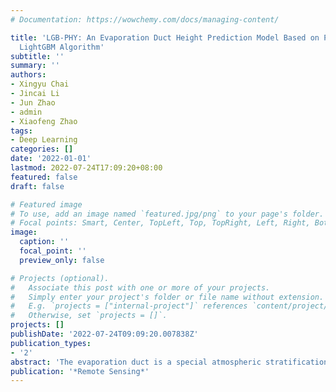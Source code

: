 ```yaml
---
# Documentation: https://wowchemy.com/docs/managing-content/

title: 'LGB-PHY: An Evaporation Duct Height Prediction Model Based on Physically Constrained
  LightGBM Algorithm'
subtitle: ''
summary: ''
authors:
- Xingyu Chai
- Jincai Li
- Jun Zhao
- admin
- Xiaofeng Zhao
tags:
- Deep Learning
categories: []
date: '2022-01-01'
lastmod: 2022-07-24T17:09:20+08:00
featured: false
draft: false

# Featured image
# To use, add an image named `featured.jpg/png` to your page's folder.
# Focal points: Smart, Center, TopLeft, Top, TopRight, Left, Right, BottomLeft, Bottom, BottomRight.
image:
  caption: ''
  focal_point: ''
  preview_only: false

# Projects (optional).
#   Associate this post with one or more of your projects.
#   Simply enter your project's folder or file name without extension.
#   E.g. `projects = ["internal-project"]` references `content/project/deep-learning/index.md`.
#   Otherwise, set `projects = []`.
projects: []
publishDate: '2022-07-24T09:09:20.007838Z'
publication_types:
- '2'
abstract: 'The evaporation duct is a special atmospheric stratification that significantly influences the propagation path of electromagnetic waves at sea, and hence, it is crucial for the stability of the radio communication systems. Affected by physical parameters that are not universal, traditional evaporation duct theoretical models often have limited accuracy and poor generalization ability, e.g., the remote sensing method is limited by the inversion algorithm. The accuracy, generalization ability and scientific interpretability of the existing pure data-driven evaporation duct height prediction models still need to be improved. To address these issues, in this paper, we use the voyage observation data and propose the physically constrained LightGBM evaporation duct height prediction model (LGB-PHY). The proposed model integrates the Babin–Young–Carton (BYC) physical model into a custom loss function. Compared with the eXtreme Gradient Boosting (XGB) model, the LGB-PHY based on a 5-day voyage data set of the South China Sea provides significant improvement where the RMSE index is reduced by 68%, while the SCC index is improved by 6.5%. We further carried out a cross-comparison experiment of regional generalization and show that in the sea area with high latitude and strong adaptability of the BYC model, the LGB-PHY model has a stronger regional generalization performance than that of the XGB model.'
publication: '*Remote Sensing*'
---
```

